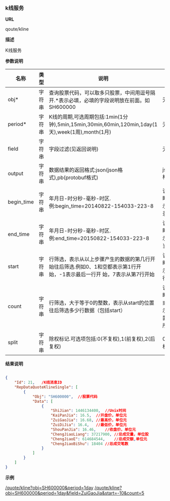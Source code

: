 
### k线服务

**URL**

qoute/kline

**描述**

K线服务

**参数说明**

|名称|类型|说明|缺省|
| -------- | -------- | -------- | -------- |
|obj\*|字符串|查询股票代码，可以取多只股票，中间用逗号隔开.\*表示必填，必填的字段说明放在前面。如SH600000|无|
|period\*|字符串|K线的周期,可选周期包括:1min(1分钟),5min,15min,30min,60min,120min,1day(1天),week(1周),month(1月)|无|
|field|字符串|字段过滤(见返回说明)|无|
|output|字符串|数据结果的返回格式:json(json格式),pb(protobuf格式)|json(json格式)|
|begin_time|字符串|年月日-时分秒-毫秒-时区.例:begin_time=20140822-154033-223-8|该参数省略或0表示最早记录时间
|end_time|字符串|年月日-时分秒-毫秒-时区.例:end_time=20150822-154033-223-8|该参数省略或0表示获取到当前时间
|start|字符串|行筛选，表示从以上步骤产生的数据的第几行开始往后筛选.例如0、1和空都表示第1行开始，-1表示最后一行开 始，7表示从第7行开始|该参数省略或0表示不进行行筛选
|count|字符串|行筛选，大于等于0的整数，表示从start的位置往后筛选多少行数据（包括start）|该参数省略或者0或者空表示start位置之后的所有行
|split|字符串|除权标记.可选项包括:0(不复权),1(前复权),2(后复权)|0(不复权)

**结果说明**

```json

{
    "Id": 21,   /K线消息ID
    "RepDataQuoteKlineSingle": [
        {
            "Obj": "SH600000",  //股票代码
            "Data": [
                {
                    "ShiJian": 1446134400,  //Unix时间
                    "KaiPanJia": 16.5,  //开盘价，单位元
                    "ZuiGaoJia": 16.68, //最高价，单位元
                    "ZuiDiJia": 16.4,   //最低价，单位元
                    "ShouPanJia": 16.46,    //收盘价，单位元
                    "ChengJiaoLiang": 37217900, //总成交量，单位股
                    "ChengJiaoE": 614684544,    //总成交额,单位元
                    "ChengJiaoBiShu": 18404 //总成交笔数
                }
            ]
        }
    ]
}
```

**示例**

[/quote/kline?obj=SH600000&period=1day]($APIHOST$/quote/kline?obj=SH600000&period=1day)
[/quote/kline?obj=SH600000&period=1day&field=ZuiGaoJia&start=-10&count=5]($APIHOST$/quote/kline?obj=SH600000&period=1day&field=ZuiGaoJia&start=-10&count=5)
